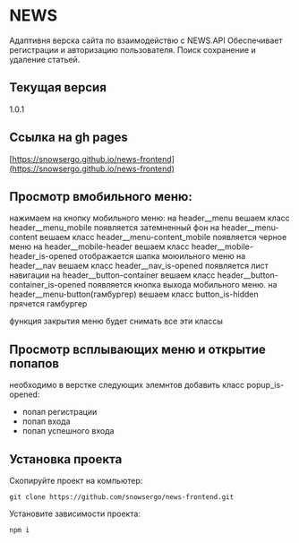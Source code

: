 # NEWS
Адаптивня верска сайта по взаимодействю с NEWS.API
Обеспечивает регистрации и авторизацию пользователя.
Поиск сохранение и удаление статьей.

## Текущая версия
1.0.1

## Ссылка на gh pages
[https://snowsergo.github.io/news-frontend](https://snowsergo.github.io/news-frontend)


## Просмотр вмобильного меню:
нажимаем на кнопку мобильного меню:
на header__menu  вешаем класс header__menu_mobile  появляется затемненный фон
на header__menu-content вешаем класс header__menu-content_mobile появляется черное меню
на header__mobile-header вешаем класс header__mobile-header_is-opened  отображается шапка моюильного меню
на header__nav вешаем класс header__nav_is-opened  появляется лист навигации
на header__button-container вешаем класс header__button-container_is-opened появляется кнопка выхода мобильного меню.
на header__menu-button(гамбургер) вешаем класс button_is-hidden  прячется гамбургер

функция закрытия меню будет снимать все эти классы


## Просмотр всплывающих меню и открытие попапов
 необходимо в верстке следующих элемнтов добавить класс popup_is-opened:
 - попап регистрации
 - попап входа
 - попап успешного входа

## Установка проекта

Скопируйте проект на компьютер:

```
git clone https://github.com/snowsergo/news-frontend.git
```

Установите зависимости проекта:

```
npm i
```
